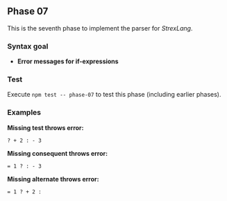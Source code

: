 ## Phase 07

This is the seventh phase to implement the parser for *StrexLang*.

### Syntax goal

* **Error messages for if-expressions**

### Test

Execute `npm test -- phase-07` to test this phase (including earlier phases).

### Examples

**Missing test throws error:**

```strex
? + 2 : - 3
```

**Missing consequent throws error:**

```strex
= 1 ? : - 3
```

**Missing alternate throws error:**

```strex
= 1 ? + 2 :
```
